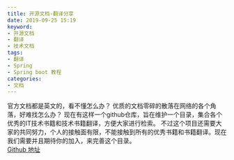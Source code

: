 ```yaml
---
title: 开源文档-翻译分享
date: 2019-09-25 15:19
keyword:
- 开源文档
- 翻译
- 技术文档
tags: 
- 翻译
- Spring
- Spring boot 教程
categories:
- 文档
---
```


官方文档都是英文的，看不懂怎么办？
优质的文档零碎的散落在网络的各个角落，好难找怎么办？
现在有这样一个github仓库，旨在维护一个目录，集合各个优秀的IT技术书籍和技术书籍翻译，方便大家进行检索。
不过这个项目还需要大家的共同努力，个人的接触面有限，不能接触到所有的优秀书籍和书籍翻译。现在我们需要并且期待你的加入，来完善这个目录。   
[Github 地址](https://github.com/piggsoft/Awesome-IT-Books)